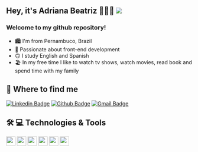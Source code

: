 
## Hey, it's Adriana Beatriz 👩🏻‍💻 <img src="https://img.shields.io/github/stars/driica?label=stars&style=social">

<div align="center">

<h3 align=left> Welcome to my github repository! </h3>
 <ul align="left">
  <li> 🏙 I'm from Pernambuco, Brazil </li>
  <li> 💜 Passionate about front-end development </li>
  <li> 🙃 I study English and Spanish </li>
  <li> 🏖 In my free time I like to watch tv shows, watch movies, read book and spend time with my family  </li>
 </ul>

</div>

## 🤩 Where to find me
 
[![Linkedin Badge](https://img.shields.io/badge/-adrianabeatriz3-blue?style=flat-square&logo=Linkedin&logoColor=white&link=https://www.linkedin.com/in/adrianabeatriz3/)](https://www.linkedin.com/in/adrianabeatriz3/)
[![Github Badge](https://img.shields.io/badge/-driica-000?style=flat-square&logo=Github&logoColor=white&link=https://github.com/driica)](https://github.com/driica)
[![Gmail Badge](https://img.shields.io/badge/-gmail-0078D4?style=flat-square&logo=microsoft-outlook&logoColor=white&link=mailto:adrianabeatriiz900gmail.com)](mailto:adrianabeatriiz900gmail.com)

## 🛠 💻 Technologies & Tools

<p>
<img src="https://img.shields.io/badge/HTML5-E34F26?style=for-the-badge&logo=html5&logoColor=white" height="25">

<img src="https://img.shields.io/badge/CSS3-1572B6?style=for-the-badge&logo=css3&logoColor=white" height="25">

<img src="https://img.shields.io/badge/Sass-CC6699?style=for-the-badge&logo=sass&logoColor=white" height="25">

<img src="https://img.shields.io/badge/styled--components-DB7093?style=for-the-badge&logo=styled-components&logoColor=white" height="25">

<img src="https://img.shields.io/badge/javascript-%23F7DF1E.svg?&style=for-the-badge&logo=javascript&logoColor=black" height="25"/>

<img src="https://img.shields.io/badge/react%20-%2320232a.svg?&style=for-the-badge&logo=react&logoColor=%2361DAFB" height="25"/>

</p>
